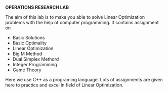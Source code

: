 **OPERATIONS RESEARCH LAB**

The aim of this lab is to make you able to solve Linear Optimization problems with the help of computer programming.
It contains assignment on 
  - Basic Solutions
  - Basic Optimality
  - Linear Optimization
  - Big M Method
  - Dual Simplex Methord
  - Integer Programming
  - Game Theory

Here we use C++ as a programing language.
Lots of assignments are given here to practice and excel in field of Linear Optimization.
